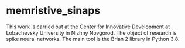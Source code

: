 # memristive_sinaps
This work is carried out at the Center for Innovative Development at Lobachevsky University in Nizhny Novgorod. The object of research is spike neural networks. The main tool is the Brian 2 library in Python 3.8.
